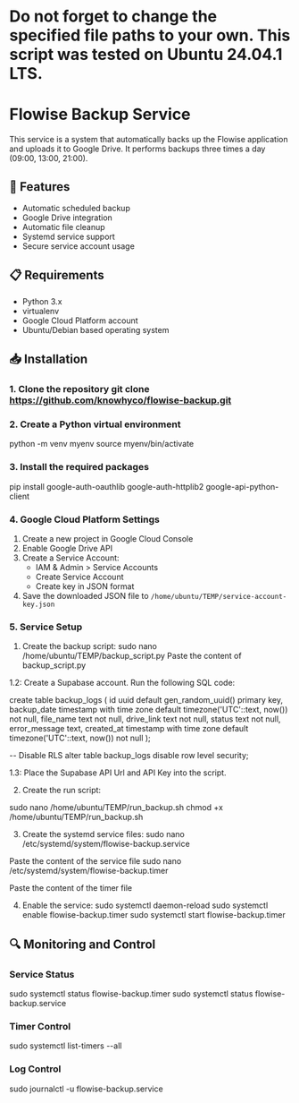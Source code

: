 # Do not forget to change the specified file paths to your own. This script was tested on Ubuntu 24.04.1 LTS.

# Flowise Backup Service

This service is a system that automatically backs up the Flowise application and uploads it to Google Drive. It performs backups three times a day (09:00, 13:00, 21:00).

## 🚀 Features

- Automatic scheduled backup
- Google Drive integration
- Automatic file cleanup
- Systemd service support
- Secure service account usage

## 📋 Requirements

- Python 3.x
- virtualenv
- Google Cloud Platform account
- Ubuntu/Debian based operating system

## 📥 Installation

### 1. Clone the repository git clone https://github.com/knowhyco/flowise-backup.git


### 2. Create a Python virtual environment

python -m venv myenv
source myenv/bin/activate


### 3. Install the required packages

pip install google-auth-oauthlib google-auth-httplib2 google-api-python-client


### 4. Google Cloud Platform Settings

1. Create a new project in Google Cloud Console
2. Enable Google Drive API
3. Create a Service Account:
   - IAM & Admin > Service Accounts
   - Create Service Account
   - Create key in JSON format
4. Save the downloaded JSON file to `/home/ubuntu/TEMP/service-account-key.json`

### 5. Service Setup

1. Create the backup script:
sudo nano /home/ubuntu/TEMP/backup_script.py
Paste the content of backup_script.py

1.2: Create a Supabase account. Run the following SQL code:

create table backup_logs (
    id uuid default gen_random_uuid() primary key,
    backup_date timestamp with time zone default timezone('UTC'::text, now()) not null,
    file_name text not null,
    drive_link text not null,
    status text not null,
    error_message text,
    created_at timestamp with time zone default timezone('UTC'::text, now()) not null
);

-- Disable RLS
alter table backup_logs disable row level security;

1.3: Place the Supabase API Url and API Key into the script.


2. Create the run script:

sudo nano /home/ubuntu/TEMP/run_backup.sh
chmod +x /home/ubuntu/TEMP/run_backup.sh


3. Create the systemd service files:
sudo nano /etc/systemd/system/flowise-backup.service

Paste the content of the service file
sudo nano /etc/systemd/system/flowise-backup.timer

Paste the content of the timer file


4. Enable the service:
sudo systemctl daemon-reload
sudo systemctl enable flowise-backup.timer
sudo systemctl start flowise-backup.timer


## 🔍 Monitoring and Control

### Service Status
sudo systemctl status flowise-backup.timer
sudo systemctl status flowise-backup.service


### Timer Control
sudo systemctl list-timers --all


### Log Control
sudo journalctl -u flowise-backup.service

